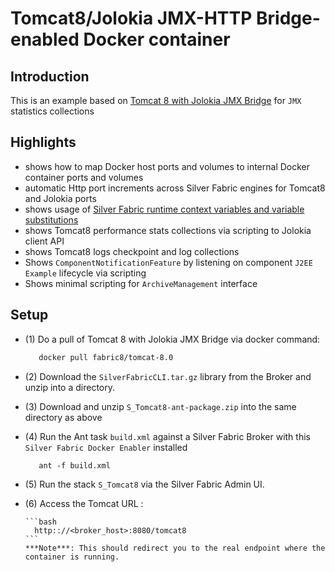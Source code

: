 Tomcat8/Jolokia JMX-HTTP Bridge-enabled Docker container
=========================================================

Introduction
-------------
This is an example based on [Tomcat 8 with Jolokia JMX Bridge](https://registry.hub.docker.com/u/fabric8/tomcat-8.0/)
for `JMX` statistics collections

Highlights
----------
 - shows how to map Docker host ports and volumes to internal Docker container ports and volumes
 - automatic Http port increments across Silver Fabric engines for Tomcat8 and Jolokia ports
 - shows usage of [Silver Fabric runtime context variables and variable substitutions](https://github.com/fabrician/docker-enabler/blob/master/examples/images/example_tomcat8_jolokia_rcv.gif)
 - shows Tomcat8 performance stats collections via scripting to Jolokia client API
 - shows Tomcat8 logs checkpoint and log collections
 - Shows `ComponentNotificationFeature` by listening on component `J2EE Example` lifecycle via scripting
 - Shows minimal scripting for `ArchiveManagement` interface

Setup
------
- (1) Do a pull of Tomcat 8 with Jolokia JMX Bridge via docker command:

    ```bash
       docker pull fabric8/tomcat-8.0
    ```
- (2) Download the `SilverFabricCLI.tar.gz` library from the Broker and unzip into a directory.
- (3) Download and unzip `S_Tomcat8-ant-package.zip`  into the same directory as above
- (4) Run the Ant task `build.xml` against a Silver Fabric Broker with this `Silver Fabric Docker Enabler` installed

   ```ant
      ant -f build.xml
   ```
- (5) Run the stack `S_Tomcat8` via the Silver Fabric Admin UI.
- (6) Access the Tomcat URL : 
      
      ```bash
        http:://<broker_host>:8080/tomcat8
      ```
      ***Note***: This should redirect you to the real endpoint where the container is running.
